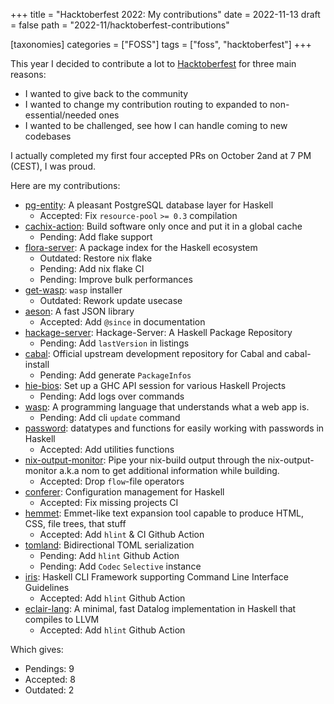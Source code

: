 +++
title = "Hacktoberfest 2022: My contributions"
date = 2022-11-13
draft = false
path = "2022-11/hacktoberfest-contributions"

[taxonomies]
categories = ["FOSS"]
tags = ["foss", "hacktoberfest"]
+++

This year I decided to contribute a lot to [Hacktoberfest](https://hacktoberfest.com/) for three main reasons:

* I wanted to give back to the community
* I wanted to change my contribution routing to expanded to non-essential/needed ones
* I wanted to be challenged, see how I can handle coming to new codebases

I actually completed my first four accepted PRs on October 2and at 7 PM (CEST), I was proud.

Here are my contributions:

- [pg-entity](https://github.com/tchoutri/pg-entity): A pleasant PostgreSQL database layer for Haskell
  - Accepted: Fix `resource-pool` `>= 0.3` compilation
- [cachix-action](https://github.com/cachix/cachix-action): Build software only once and put it in a global cache
  - Pending: Add flake support
- [flora-server](https://github.com/flora-pm/flora-server): A package index for the Haskell ecosystem
  - Outdated: Restore nix flake
  - Pending: Add nix flake CI
  - Pending: Improve bulk performances
- [get-wasp](https://github.com/wasp-lang/get-wasp): `wasp` installer
  - Outdated: Rework update usecase
- [aeson](https://github.com/haskell/aeson): A fast JSON library
  - Accepted: Add `@since` in documentation
- [hackage-server](https://github.com/haskell/hackage-server): Hackage-Server: A Haskell Package Repository
  - Pending: Add `lastVersion` in listings
- [cabal](https://github.com/haskell/cabal): Official upstream development repository for Cabal and cabal-install
  - Pending: Add generate `PackageInfos`
- [hie-bios](https://github.com/haskell/hie-bios): Set up a GHC API session for various Haskell Projects
  - Pending: Add logs over commands
- [wasp](https://github.com/wasp-lang/wasp): A programming language that understands what a web app is.
  - Pending: Add cli `update` command
- [password](https://github.com/cdepillabout/password): datatypes and functions for easily working with passwords in Haskell
  - Accepted: Add utilities functions
- [nix-output-monitor](https://github.com/maralorn/nix-output-monitor): Pipe your nix-build output through the nix-output-monitor a.k.a nom to get additional information while building.
  - Accepted: Drop `flow`-file operators
- [conferer](https://github.com/ludat/conferer): Configuration management for Haskell
  - Accepted: Fix missing projects CI
- [hemmet](https://github.com/astynax/hemmet): Emmet-like text expansion tool capable to produce HTML, CSS, file trees, that stuff
  - Accepted: Add `hlint` & CI Github Action
- [tomland](https://github.com/kowainik/tomland): Bidirectional TOML serialization
  - Pending: Add `hlint` Github Action
  - Pending: Add `Codec` `Selective` instance
- [iris](https://github.com/chshersh/iris): Haskell CLI Framework supporting Command Line Interface Guidelines
  - Accepted: Add `hlint` Github Action
- [eclair-lang](https://github.com/luc-tielen/eclair-lang): A minimal, fast Datalog implementation in Haskell that compiles to LLVM
  - Accepted: Add `hlint` Github Action

Which gives:

- Pendings: 9
- Accepted: 8
- Outdated: 2


